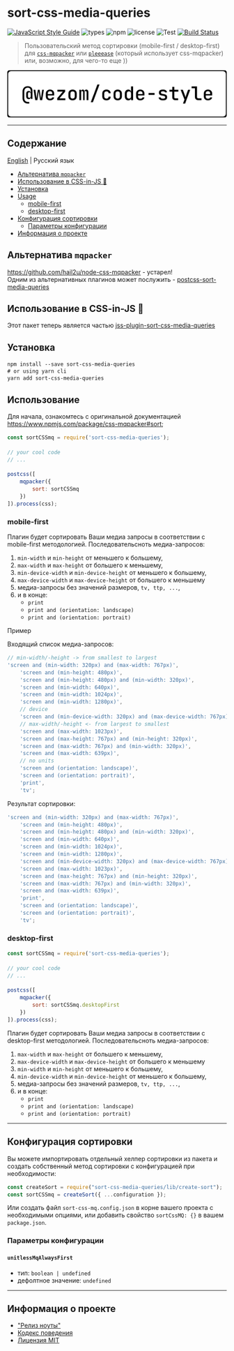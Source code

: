 # sort-css-media-queries

[![JavaScript Style Guide](https://img.shields.io/badge/code_style-standard-brightgreen.svg)](https://standardjs.com)
![types](https://img.shields.io/badge/types-TypeScript-blue)
![npm](https://img.shields.io/badge/node-6.3.0-yellow.svg)
![license](https://img.shields.io/badge/License-MIT-orange.svg)
![Test](https://github.com/dutchenkoOleg/sort-css-media-queries/workflows/Test/badge.svg)
[![Build Status](https://travis-ci.org/dutchenkoOleg/sort-css-media-queries.svg?branch=master)](https://travis-ci.org/dutchenkoOleg/sort-css-media-queries)

> Пользовательский метод сортировки (mobile-first / desktop-first) для [`css-mqpacker`](https://www.npmjs.com/package/css-mqpacker) или [`pleeease`](https://www.npmjs.com/package/pleeease) (который использует css-mqpacker) или, возможно, для чего-то еще ))

[![image](https://raw.githubusercontent.com/WezomCompany/code-style/main/assets/code-style-badge-white.svg)](https://github.com/WezomCompany/code-style)

---

##  Содержание

[English](./README.md)
|
Русский язык

- [Альтернатива `mqpacker`](#альтернатива-mqpacker)
- [Использование в CSS-in-JS 🚀](#использование-в-css-in-js-)
- [Установка](#установка)
- [Usage](#использование)
   - [mobile-first](#mobile-first)
   - [desktop-first](#desktop-first)
- [Конфигурация сортировки](#конфигурация-сортировки)
   - [Параметры конфигурации](#параметры-конфигурации)
- [Информация о проекте](#информация-о-проекте)

## Альтернатива `mqpacker`

https://github.com/hail2u/node-css-mqpacker - устарел!  
Одним из альтернативных плагинов может послужить - [postcss-sort-media-queries](https://github.com/solversgroup/postcss-sort-media-queries)

## Использование в CSS-in-JS 🚀

Этот пакет теперь является частью [jss-plugin-sort-css-media-queries](https://www.npmjs.com/package/jss-plugin-sort-css-media-queries)

## Установка

```shell
npm install --save sort-css-media-queries
# or using yarn cli
yarn add sort-css-media-queries
```

## Использование

Для начала, ознакомтесь с оригинальной документацией https://www.npmjs.com/package/css-mqpacker#sort;

```js
const sortCSSmq = require('sort-css-media-queries');

// your cool code
// ...

postcss([
	mqpacker({
		sort: sortCSSmq
	})
]).process(css);
```

### mobile-first

Плагин будет сортировать Ваши медиа запросы в соответствии с mobile-first методологией. Последовательсноть медиа-запросов:

1. `min-width` и `min-height` от меньшего к большему,
1. `max-width` и `max-height` от большего к меньшему,
1. `min-device-width` и `min-device-height` от меньшего к большему,
1. `max-device-width` и `max-device-height` от большего к меньшему
1. медиа-запросы без значений размеров, `tv, ttp, ...`,
1. и в конце:
    - `print`
    - `print and (orientation: landscape)`
    - `print and (orientation: portrait)`

Пример

Входящий список медиа-запросов:

```js
// min-width/-height -> from smallest to largest
'screen and (min-width: 320px) and (max-width: 767px)',
	'screen and (min-height: 480px)',
	'screen and (min-height: 480px) and (min-width: 320px)',
	'screen and (min-width: 640px)',
	'screen and (min-width: 1024px)',
	'screen and (min-width: 1280px)',
	// device
	'screen and (min-device-width: 320px) and (max-device-width: 767px)',
	// max-width/-height <- from largest to smallest
	'screen and (max-width: 1023px)',
	'screen and (max-height: 767px) and (min-height: 320px)',
	'screen and (max-width: 767px) and (min-width: 320px)',
	'screen and (max-width: 639px)',
	// no units
	'screen and (orientation: landscape)',
	'screen and (orientation: portrait)',
	'print',
	'tv';
```

Результат сортировки:

```js
'screen and (min-width: 320px) and (max-width: 767px)',
	'screen and (min-height: 480px)',
	'screen and (min-height: 480px) and (min-width: 320px)',
	'screen and (min-width: 640px)',
	'screen and (min-width: 1024px)',
	'screen and (min-width: 1280px)',
	'screen and (min-device-width: 320px) and (max-device-width: 767px)',
	'screen and (max-width: 1023px)',
	'screen and (max-height: 767px) and (min-height: 320px)',
	'screen and (max-width: 767px) and (min-width: 320px)',
	'screen and (max-width: 639px)',
	'print',
	'screen and (orientation: landscape)',
	'screen and (orientation: portrait)',
	'tv';
```

### desktop-first

```js
const sortCSSmq = require('sort-css-media-queries');

// your cool code
// ...

postcss([
	mqpacker({
		sort: sortCSSmq.desktopFirst
	})
]).process(css);
```

Плагин будет сортировать Ваши медиа запросы в соответствии с desktop-first методологией. Последовательсноть медиа-запросов:

1. `max-width` и `max-height` от большего к меньшему,
1. `max-device-width` и `max-device-height` от большего к меньшему
1. `min-width` и `min-height` от меньшего к большему,
1. `min-device-width` и `min-device-height` от меньшего к большему,
1. медиа-запросы без значений размеров, `tv, ttp, ...`,
1. и в конце:
    - `print`
    - `print and (orientation: landscape)`
    - `print and (orientation: portrait)`

---

## Конфигурация сортировки

Вы можете импортировать отдельный хелпер сортировки из пакета
и создать собственный метод сортировки с конфигурацией при необходимости:

```js
const createSort = require("sort-css-media-queries/lib/create-sort");
const sortCSSmq = createSort({ ...configuration });
```

Или создать файл `sort-css-mq.config.json` в корне вашего проекта с необходимыми опциями,
или добавить свойство `sortCssMQ: {}` в вашем `package.json`.

### Параметры конфигурации

#### `unitlessMqAlwaysFirst`

-   тип: `boolean | undefined`
-   дефолтное значение: `undefined`

---

## Информация о проекте

-   ["Релиз ноуты"](https://github.com/dutchenkoOleg/sort-css-media-queries/releases)
-   [Кодекс поведения](./CODE_OF_CONDUCT-RU.md)
-   [Лицензия MIT](./LICENSE)
